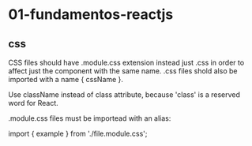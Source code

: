 # 01-fundamentos-reactjs

## css
CSS files should have .module.css extension instead just .css in order to affect just the component with the same name. .css files shold also be imported with a name { cssName }.

Use className instead of class attribute, because 'class' is a reserved word for React.

.module.css files must be importead with an alias:

import { example } from './file.module.css';
